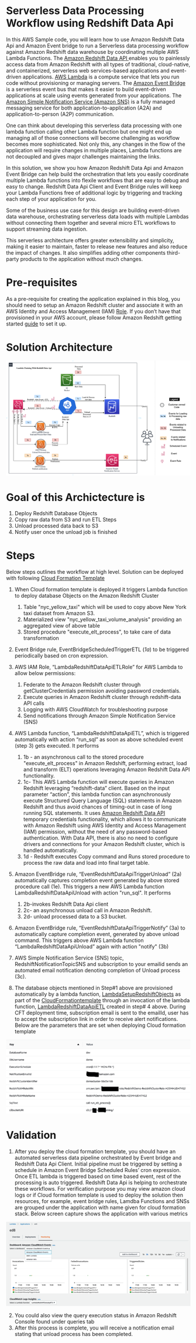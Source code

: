 # Serverless Data Processing Workflow using Redshift Data Api
In this AWS Sample code, you will learn how to use Amazon Redshift Data Api and Amazon Event bridge to run a Serverless data processing workflow against Amazon Redshift data warehouse by coordinating multiple AWS Lambda Functions.  The [ Amazon Redshift Data API ](https://docs.aws.amazon.com/redshift/latest/mgmt/data-api.html) enables you to painlessly access data from Amazon Redshift with all types of traditional, cloud-native, and containerized, serverless web services-based applications and event-driven applications.  [AWS Lambda](https://aws.amazon.com/lambda/)  is a compute service that lets you run code without provisioning or managing servers. The [Amazon Event Bridge](https://aws.amazon.com/eventbridge/) is a serverless event bus that makes it easier to build event-driven applications at scale using events generated from your applications. The [Amazon Simple Notification Service (Amazon SNS)](https://aws.amazon.com/sns/) is a fully managed messaging service for both application-to-application (A2A) and application-to-person (A2P) communication.

One can think about developing this serverless data processing with one lambda function calling other Lambda function but one might end up managing all of those connections will become challenging as workflow becomes more sophisticated. Not only this, any changes in the flow of the application will require changes in multiple places, Lambda functions are not decoupled and gives major challenges maintaining the links.   

In this solution, we show you how Amazon Redshift Data Api and Amazon Event Bridge can help build the orchestration that lets you easily coordinate multiple Lambda functions into flexile workflows that are easy to debug and easy to change. Redshift Data Api Client and Event Bridge rules will keep your Lambda Functions free of additional logic by triggering and tracking each step of your application for you. 

Some of the business use case for this design are building event-driven data warehouse, orchestrating serverless data loads with multiple Lambdas without connecting them together and several micro ETL workflows to support streaming data ingestion.

This serverless architecture offers greater extensibility and simplicity, making it easier to maintain, faster to release new features and also reduce the impact of changes. It also simplifies adding other components third-party products to the application without much changes. 

# Pre-requisites
As a pre-requisite for creating the application explained in this blog, you should need to setup an Amazon Redshift cluster and associate it with an AWS Identity and Access Management (IAM) [Role](https://docs.aws.amazon.com/redshift/latest/mgmt/authorizing-redshift-service.html). If you don’t have that provisioned in your AWS account, please follow Amazon Redshift getting started [guide](https://docs.aws.amazon.com/redshift/latest/gsg/getting-started.html) to set it up.

# Solution Architecture
![Architecture Diagram](Images/Redshift_Data_Api_and_Event_Bridge_Architecture.png)

# Goal of this Archictecture is 
1) Deploy Redshift Database Objects
2) Copy raw data from S3 and run ETL Steps 
3) Unload processed data back to S3
4) Notify user once the unload job is finished 

# Steps
Below steps outlines the workflow at high level.  Solution can be deployed with following [Cloud Formation Template](cloud_formation_template/lambda-chaining-with-redshift-data-api.yaml)

1. When Cloud formation template is deployed it triggers Lambda function to deploy database Objects on the Amazon Redshift Cluster
    1. Table "nyc_yellow_taxi" which will be used to copy above New York taxi dataset from Amazon S3.
    2. Materialized view "nyc_yellow_taxi_volume_analysis" providing an aggregated view of above table
    3. Stored procedure "execute_elt_process", to take care of data transformation

2. Event Bridge rule, EventBridgeScheduledTriggerETL (*1a*) to be triggered periodically based on cron expression.

3. AWS IAM Role, “LambdaRedshiftDataApiETLRole” for AWS Lambda to allow below permissions:
    1. Federate to the Amazon Redshift cluster through getClusterCredentials permission avoiding password credentials.
    2. Execute queries in Amazon Redshift cluster through redshift-data API calls
    3. Logging with AWS CloudWatch for troubleshooting purpose
    4. Send notifications through Amazon Simple Notification Service (SNS)

4. AWS Lambda function, “LambdaRedshiftDataApiETL”, which is triggered automatically with action “run_sql” as soon as above scheduled event (step 3) gets executed. It performs 
    1. 1b - an asynchronous call to the stored procedure "execute_elt_process" in Amazon Redshift, performing extract, load and transform (ELT) operations leveraging Amazon Redshift Data API functionality. 
    2. 1c- This AWS Lambda function will execute queries in Amazon Redshift leveraging “redshift-data” client. Based on the input parameter “action”, this lambda function can asynchronously execute Structured Query Language (SQL) statements in Amazon Redshift and thus avoid chances of timing-out in case of long running SQL statements. It uses [Amazon Redshift Data API](https://docs.aws.amazon.com/redshift/latest/mgmt/data-api.html) temporary credentials functionality, which allows it to communicate with Amazon Redshift using AWS Identity and Access Management (IAM) permission, without the need of any password-based authentication. With Data API, there is also no need to configure drivers and connections for your Amazon Redshift cluster, which is handled automatically.
    3. 1d - Redshift executes Copy command and Runs stored procedure to process the raw data and load into final target table.

5. Amazon EventBridge rule, “EventRedshiftDataApiTriggerUnload” (2a) automatically captures completion event generated by above stored procedure call (1e). This triggers a new AWS Lambda function LambdaRedshiftDataApiUnload with action "run_sql". It performs
    1. 2b-invokes Redshift Data Api client 
    2. 2c- an asynchronous unload call in Amazon Redshift. 
    3. 2d- unload processed data to a S3 bucket. 

6. Amazon EventBridge rule, “EventRedshiftDataApiTriggerNotify” (3a)  to automatically capture completion event, generated by above unload command. This triggers above AWS Lambda function “LambdaRedshiftDataApiUnload” again with action "notify" (3b)

7. AWS Simple Notification Service (SNS) topic, RedshiftNotificationTopicSNS and subscription to your emailid sends an automated email notification denoting completion of Unload process (3c).

8. The database objects mentioned in Step#1 above are provisioned automatically by a lambda function, [LambdaSetupRedshiftObjects](scripts/LambdaRedshiftSetupObjects.py) as part of the [CloudFormationtemplate](cloud_formation_template/lambda-chaining-with-redshift-data-api.yaml) through an invocation of the lambda function, [LambdaRedshiftDataApiETL](scripts/LambdaRedshiftDataApiETL.py) created in step# 4 above.  During CFT deployment time, subscription email is sent to the emailId, user has to accept the subscription link in order to receive alert notifications.  Below are the parameters that are set when deploying Cloud formation template
   
 ![Input Parameters](Images/CFT_Input_Parameters_Example.png)

# Validation
1. After you deploy the cloud formation template, you should have an automated serverless data pipeline orchestrated by Event bridge and Redshift Data Api Client. Initial pipeline must be triggered by setting a schedule in Amazon Event Bridge Scheduled Rules’ cron expression. Once ETL lambda is triggered based on time based event, rest of the processing is auto triggered.  Redshift Data Api is helping to orchestrate these workflows.   For verification purpose you may view amazon cloud logs or if Cloud formation template is used to deploy the solution then resources, for example, event bridge rules, Lamdba Functions and SNSs are grouped under the application with name given for cloud formation stack.  Below screen capture shows the application with various metrics

![EventFlows](Images/Event_Flows.png)

2. You could also view the query execution status in Amazon Redshift Console found under queries tab
3. After this process is complete, you will receive a notification email stating that unload process has been completed. 

